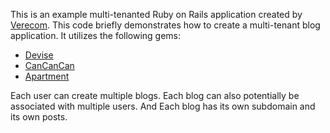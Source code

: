 This is an example multi-tenanted Ruby on Rails application created by [Verecom](http://www.verecom.com). This code briefly demonstrates how to create a multi-tenant blog application. It utilizes the following gems:
* [Devise](https://github.com/plataformatec/devise)
* [CanCanCan](https://github.com/CanCanCommunity/cancancan)
* [Apartment](https://github.com/influitive/apartment)

Each user can create multiple blogs. Each blog can also potentially be associated with multiple users. And Each blog has its own subdomain and its own posts.